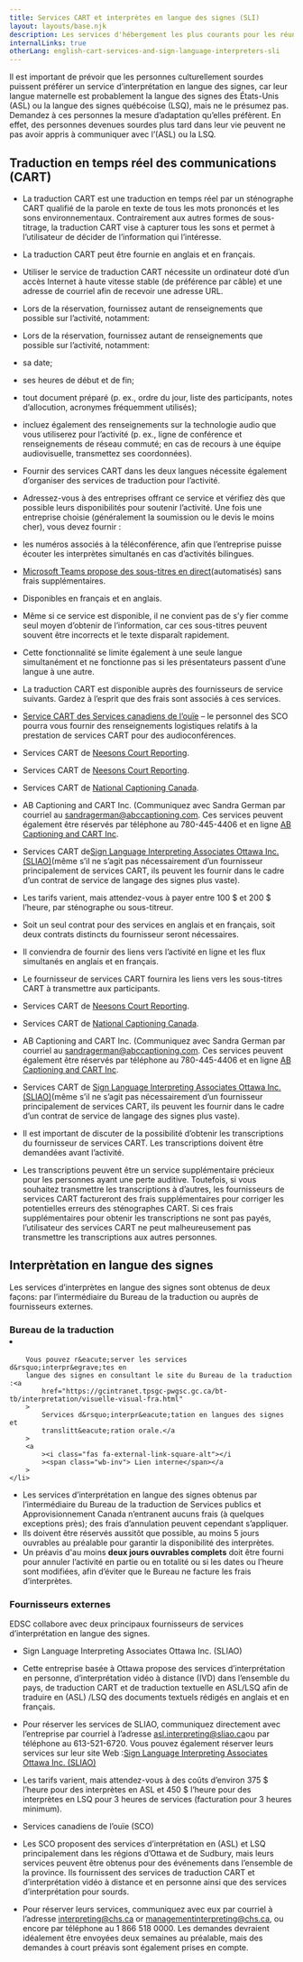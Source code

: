 ```yaml
---
title: Services CART et interprètes en langue des signes (SLI)
layout: layouts/base.njk
description: Les services d'hébergement les plus courants pour les réunions ou les événements sont les services de transcription en temps réel assistés par ordinateur (CART) et d'interprétation.
internalLinks: true
otherLang: english-cart-services-and-sign-language-interpreters-sli
---
```


Il est important de prévoir que les personnes culturellement sourdes puissent préférer un service d’interprétation en langue des signes, car leur langue maternelle est probablement la langue des signes des États-Unis (ASL) ou la langue des signes québécoise (LSQ), mais ne le présumez pas. Demandez à ces personnes la mesure d’adaptation qu’elles préfèrent. En effet, des personnes devenues sourdes plus tard dans leur vie peuvent ne pas avoir appris à communiquer avec l’(ASL) ou la LSQ.

## Traduction en temps réel des communications (CART)

- La traduction CART est une traduction en temps réel par un sténographe CART qualifié de la parole en texte de tous les mots prononcés et les sons environnementaux. Contrairement aux autres formes de sous-titrage, la traduction CART vise à capturer tous les sons et permet à l’utilisateur de décider de l’information qui l’intéresse.
- La traduction CART peut être fournie en anglais et en français.
- Utiliser le service de traduction CART nécessite un ordinateur doté d’un accès Internet à haute vitesse stable (de préférence par câble) et une adresse de courriel afin de recevoir une adresse URL.
- Lors de la réservation, fournissez autant de renseignements que possible sur l’activité, notamment:
- Lors de la réservation, fournissez autant de renseignements que possible sur l’activité, notamment:

- sa date;
- ses heures de début et de fin;
- tout document préparé (p. ex., ordre du jour, liste des participants, notes d’allocution, acronymes fréquemment utilisés);
- incluez également des renseignements sur la technologie audio que vous utiliserez pour l’activité (p. ex., ligne de conférence et renseignements de réseau commuté; en cas de recours à une équipe audiovisuelle, transmettez ses coordonnées).

- Fournir des services CART dans les deux langues nécessite également d’organiser des services de traduction pour l’activité.
- Adressez-vous à des entreprises offrant ce service et vérifiez dès que possible leurs disponibilités pour soutenir l’activité. Une fois une entreprise choisie (généralement la soumission ou le devis le moins cher), vous devez fournir :

- les numéros associés à la téléconférence, afin que l’entreprise puisse écouter les interprètes simultanés en cas d’activités bilingues.

- [Microsoft Teams propose des sous-titres en direct](https://support.microsoft.com/fr-fr/office/utiliser-les-sous-titres-en-direct-dans-une-r%C3%A9union-teams-4be2d304-f675-4b57-8347-cbd000a21260)(automatisés) sans frais supplémentaires.

- Disponibles en français et en anglais.
- Même si ce service est disponible, il ne convient pas de s’y fier comme seul moyen d’obtenir de l’information, car ces sous-titres peuvent souvent être incorrects et le texte disparaît rapidement.
- Cette fonctionnalité se limite également à une seule langue simultanément et ne fonctionne pas si les présentateurs passent d’une langue à une autre.

- La traduction CART est disponible auprès des fournisseurs de service suivants. Gardez à l’esprit que des frais sont associés à ces services.

- [Service CART des Services canadiens de l’ouïe](https://www.chs.ca/fr/service/services-de-sous-titrage) – le personnel des SCO pourra vous fournir des renseignements logistiques relatifs à la prestation de services CART pour des audioconférences.
- Services CART de [Neesons Court Reporting](https://neesonsreporting.com/neesons-cart-captioning-services/).
- Services CART de [Neesons Court Reporting](https://neesonsreporting.com/neesons-cart-captioning-services/).
- Services CART de [National Captioning Canada](https://natcapcan.ca/fr/about-us/).
- AB Captioning and CART Inc. (Communiquez avec Sandra German par courriel au [sandragerman@abccaptioning.com](mailto:sandragerman@abccaptioning.com). Ces services peuvent également être réservés par téléphone au 780-445-4406 et en ligne [AB Captioning and CART Inc](https://abcaptioning.com/book-a-time-now/).
- Services CART de[Sign Language Interpreting Associates Ottawa Inc. (SLIAO)](mailto:https://sliao.ca/fr/services/)(même s’il ne s’agit pas nécessairement d’un fournisseur principalement de services CART, ils peuvent les fournir dans le cadre d’un contrat de service de langage des signes plus vaste).

- Les tarifs varient, mais attendez-vous à payer entre 100 $ et 200 $ l’heure, par sténographe ou sous-titreur.
- Soit un seul contrat pour des services en anglais et en français, soit deux contrats distincts du fournisseur seront nécessaires.

- Il conviendra de fournir des liens vers l’activité en ligne et les flux simultanés en anglais et en français.
- Le fournisseur de services CART fournira les liens vers les sous-titres CART à transmettre aux participants.
- Services CART de [Neesons Court Reporting](https://neesonsreporting.com/neesons-cart-captioning-services/).
- Services CART de [National Captioning Canada](https://natcapcan.ca/fr/about-us/).
- AB Captioning and CART Inc. (Communiquez avec Sandra German par courriel au [sandragerman@abccaptioning.com](mailto:sandragerman@abccaptioning.com). Ces services peuvent également être réservés par téléphone au 780-445-4406 et en ligne [AB Captioning and CART Inc](https://abcaptioning.com/book-a-time-now/).
- Services CART de [Sign Language Interpreting Associates Ottawa Inc. (SLIAO)](mailto:https://sliao.ca/fr/services/)(même s’il ne s’agit pas nécessairement d’un fournisseur principalement de services CART, ils peuvent les fournir dans le cadre d’un contrat de service de langage des signes plus vaste).

- Il est important de discuter de la possibilité d’obtenir les transcriptions du fournisseur de services CART. Les transcriptions doivent être demandées avant l’activité.

- Les transcriptions peuvent être un service supplémentaire précieux pour les personnes ayant une perte auditive. Toutefois, si vous souhaitez transmettre les transcriptions à d’autres, les fournisseurs de services CART factureront des frais supplémentaires pour corriger les potentielles erreurs des sténographes CART. Si ces frais supplémentaires pour obtenir les transcriptions ne sont pas payés, l’utilisateur des services CART ne peut malheureusement pas transmettre les transcriptions aux autres personnes.

## Interprètation en langue des signes

Les services d’interprètes en langue des signes sont obtenus de deux façons: par l’intermédiaire du Bureau de la traduction ou auprès de fournisseurs externes.

### Bureau de la traduction <li>

    	Vous pouvez r&eacute;server les services d&rsquo;interpr&egrave;tes en
    	langue des signes en consultant le site du Bureau de la traduction :<a
    		href="https://gcintranet.tpsgc-pwgsc.gc.ca/bt-tb/interpretation/visuelle-visual-fra.html"
    	>
    		Services d&rsquo;interpr&eacute;tation en langues des signes et
    		translitt&eacute;ration orale.</a
    	>
    	<a
    		><i class="fas fa-external-link-square-alt"></i
    		><span class="wb-inv"> Lien interne</span></a
    	>
    </li>

- Les services d’interprétation en langue des signes obtenus par l’intermédiaire du Bureau de la traduction de Services publics et Approvisionnement Canada n’entranent aucuns frais (à quelques exceptions près); des frais d’annulation peuvent cependant s’appliquer.
- Ils doivent être réservés aussitôt que possible, au moins 5 jours ouvrables au préalable pour garantir la disponibilité des interprètes.
- Un préavis d'au moins **deux jours ouvrables complets** doit être fourni pour annuler l’activité en partie ou en totalité ou si les dates ou l’heure sont modifiées, afin d’éviter que le Bureau ne facture les frais d’interprètes.

### Fournisseurs externes

EDSC collabore avec deux principaux fournisseurs de services d’interprétation en langue des signes.

- Sign Language Interpreting Associates Ottawa Inc. (SLIAO)

- Cette entreprise basée à Ottawa propose des services d’interprétation en personne, d’interprétation vidéo à distance (IVD) dans l’ensemble du pays, de traduction CART et de traduction textuelle en ASL/LSQ afin de traduire en (ASL) /LSQ des documents textuels rédigés en anglais et en français.
- Pour réserver les services de SLIAO, communiquez directement avec l’entreprise par courriel à l’adresse [asl.interpreting@sliao.ca](mailto:asl.interpreting@sliao.ca)ou par téléphone au 613-521-6720. Vous pouvez également réserver leurs services sur leur site Web :[Sign Language Interpreting Associates Ottawa Inc. (SLIAO)](https://sliao.ca/fr/book-an-interpreter/)
- Les tarifs varient, mais attendez-vous à des coûts d’environ 375 $ l’heure pour des interprètes en ASL et 450 $ l’heure pour des interprètes en LSQ pour 3 heures de services (facturation pour 3 heures minimum).

- Services canadiens de l’ouïe (SCO)

- Les SCO proposent des services d’interprétation en (ASL) et LSQ principalement dans les régions d’Ottawa et de Sudbury, mais leurs services peuvent être obtenus pour des événements dans l’ensemble de la province. Ils fournissent des services de traduction CART et d’interprétation vidéo à distance et en personne ainsi que des services d’interprétation pour sourds.
- Pour réserver leurs services, communiquez avec eux par courriel à l’adresse [interpreting@chs.ca](mailto:interpreting@chs.ca) or [managementinterpreting@chs.ca](mailto:managementinterpreting@chs.ca), ou encore par téléphone au 1 866 518 0000. Les demandes devraient idéalement être envoyées deux semaines au préalable, mais des demandes à court préavis sont également prises en compte.
